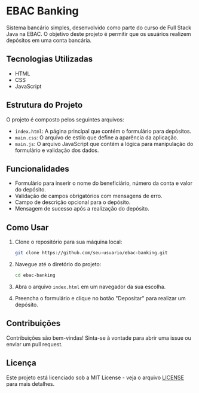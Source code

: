 # EBAC Banking

Sistema bancário simples, desenvolvido como parte do curso de Full Stack Java na EBAC. O objetivo deste projeto é permitir que os usuários realizem depósitos em uma conta bancária.

## Tecnologias Utilizadas

- HTML
- CSS
- JavaScript

## Estrutura do Projeto

O projeto é composto pelos seguintes arquivos:

- `index.html`: A página principal que contém o formulário para depósitos.
- `main.css`: O arquivo de estilo que define a aparência da aplicação.
- `main.js`: O arquivo JavaScript que contém a lógica para manipulação do formulário e validação dos dados.

## Funcionalidades

- Formulário para inserir o nome do beneficiário, número da conta e valor do depósito.
- Validação de campos obrigatórios com mensagens de erro.
- Campo de descrição opcional para o depósito.
- Mensagem de sucesso após a realização do depósito.

## Como Usar

1. Clone o repositório para sua máquina local:
   ```bash
   git clone https://github.com/seu-usuario/ebac-banking.git
   ```

2. Navegue até o diretório do projeto:
   ```bash
   cd ebac-banking
   ```

3. Abra o arquivo `index.html` em um navegador da sua escolha.

4. Preencha o formulário e clique no botão "Depositar" para realizar um depósito.

## Contribuições

Contribuições são bem-vindas! Sinta-se à vontade para abrir uma issue ou enviar um pull request.

## Licença

Este projeto está licenciado sob a MIT License - veja o arquivo [LICENSE](LICENSE) para mais detalhes.
